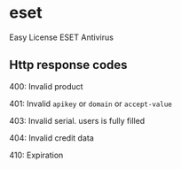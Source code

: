 # eset
Easy License ESET Antivirus

## Http response codes

400: Invalid product

401: Invalid `apikey` or `domain` or `accept-value`

403: Invalid serial. users is fully filled

404: Invalid credit data

410: Expiration